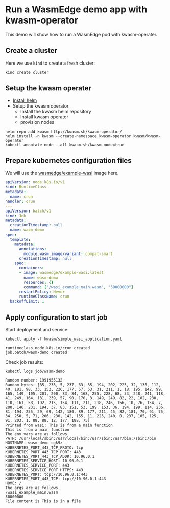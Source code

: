 # Run a WasmEdge demo app with kwasm-operator

This demo will show how to run a WasmEdge pod with kwasm-operater.

## Create a cluster

Here we use `kind` to create a fresh cluster:

```
kind create cluster
```

## Setup the kwasm operater

- [Install helm](https://helm.sh/docs/intro/install/)
- Setup the kwasm operator
	- Install the kwasm helm repository
	- Install kwasm operator
	- provision nodes

```
helm repo add kwasm http://kwasm.sh/kwasm-operator/
helm install -n kwasm --create-namespace kwasm-operator kwasm/kwasm-operator
kubectl annotate node --all kwasm.sh/kwasm-node=true
```

## Prepare kubernetes configuration files

We will use the [wasmedge/example-wasi](https://hub.docker.com/r/wasmedge/example-wasi) image here.

```yaml
apiVersion: node.k8s.io/v1
kind: RuntimeClass
metadata:
  name: crun
handler: crun
---
apiVersion: batch/v1
kind: Job
metadata:
  creationTimestamp: null
  name: wasm-demo
spec:
  template:
    metadata:
      annotations:
        module.wasm.image/variant: compat-smart
      creationTimestamp: null
    spec:
      containers:
      - image: wasmedge/example-wasi:latest
        name: wasm-demo
        resources: {}
        command: ["/wasi_example_main.wasm", "50000000"]
      restartPolicy: Never
      runtimeClassName: crun
  backoffLimit: 1
```

## Apply configuration to start job

Start deployment and service:

```
kubectl apply -f kwasm/simple_wasi_application.yaml

runtimeclass.node.k8s.io/crun created
job.batch/wasm-demo created
```

Check job results:

```
kubectl logs job/wasm-demo

Random number: 1991955132
Random bytes: [85, 233, 5, 237, 63, 35, 194, 202, 225, 32, 136, 112, 40, 181, 98, 33, 152, 226, 177, 57, 53, 31, 211, 1, 18, 195, 142, 99, 165, 149, 105, 201, 200, 83, 84, 168, 255, 228, 68, 33, 248, 241, 118, 41, 249, 164, 131, 239, 57, 90, 170, 3, 149, 249, 82, 22, 102, 230, 110, 161, 58, 192, 215, 154, 111, 211, 218, 246, 156, 10, 76, 154, 7, 200, 146, 231, 194, 37, 83, 151, 53, 199, 153, 36, 194, 199, 114, 236, 81, 194, 255, 29, 69, 142, 180, 89, 177, 211, 45, 82, 181, 70, 91, 75, 34, 250, 5, 71, 206, 230, 142, 155, 11, 225, 240, 0, 237, 105, 125, 91, 203, 1, 88, 88, 12, 177, 188, 75]
Printed from wasi: This is from a main function
This is from a main function
The env vars are as follows.
PATH: /usr/local/sbin:/usr/local/bin:/usr/sbin:/usr/bin:/sbin:/bin
HOSTNAME: wasm-demo-cgk9z
KUBERNETES_PORT_443_TCP_PROTO: tcp
KUBERNETES_PORT_443_TCP_PORT: 443
KUBERNETES_PORT_443_TCP_ADDR: 10.96.0.1
KUBERNETES_SERVICE_HOST: 10.96.0.1
KUBERNETES_SERVICE_PORT: 443
KUBERNETES_SERVICE_PORT_HTTPS: 443
KUBERNETES_PORT: tcp://10.96.0.1:443
KUBERNETES_PORT_443_TCP: tcp://10.96.0.1:443
HOME: /
The args are as follows.
/wasi_example_main.wasm
50000000
File content is This is in a file
```